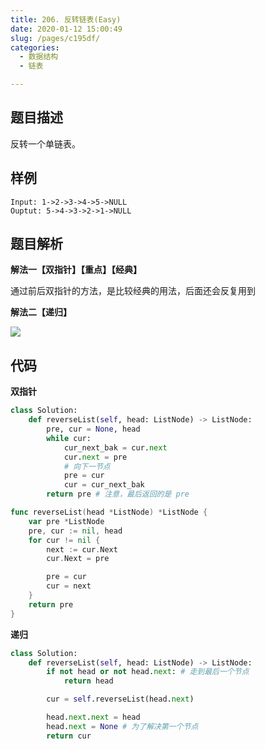 ```yaml
---
title: 206. 反转链表(Easy)
date: 2020-01-12 15:00:49
slug: /pages/c195df/
categories: 
  - 数据结构
  - 链表

---
```


## 题目描述

反转一个单链表。

## 样例

```
Input: 1->2->3->4->5->NULL
Ouptut: 5->4->3->2->1->NULL
```

## 题目解析

**解法一【双指针】【重点】【经典】**

通过前后双指针的方法，是比较经典的用法，后面还会反复用到

**解法二【递归】**

![](https://cdn.jsdelivr.net/gh/PPsteven/pictures/img/20200808001657.png)

## 代码

**双指针**

```python
class Solution:
    def reverseList(self, head: ListNode) -> ListNode:
        pre, cur = None, head 
        while cur:
            cur_next_bak = cur.next 
            cur.next = pre 
            # 向下一节点
            pre = cur
            cur = cur_next_bak
        return pre # 注意，最后返回的是 pre
```

```go
func reverseList(head *ListNode) *ListNode {
    var pre *ListNode
    pre, cur := nil, head 
    for cur != nil {
        next := cur.Next
        cur.Next = pre 

        pre = cur 
        cur = next 
    }
    return pre 
}
```

**递归**

```python
class Solution:
    def reverseList(self, head: ListNode) -> ListNode:
        if not head or not head.next: # 走到最后一个节点
            return head 

        cur = self.reverseList(head.next)

        head.next.next = head 
        head.next = None # 为了解决第一个节点
        return cur 
```

